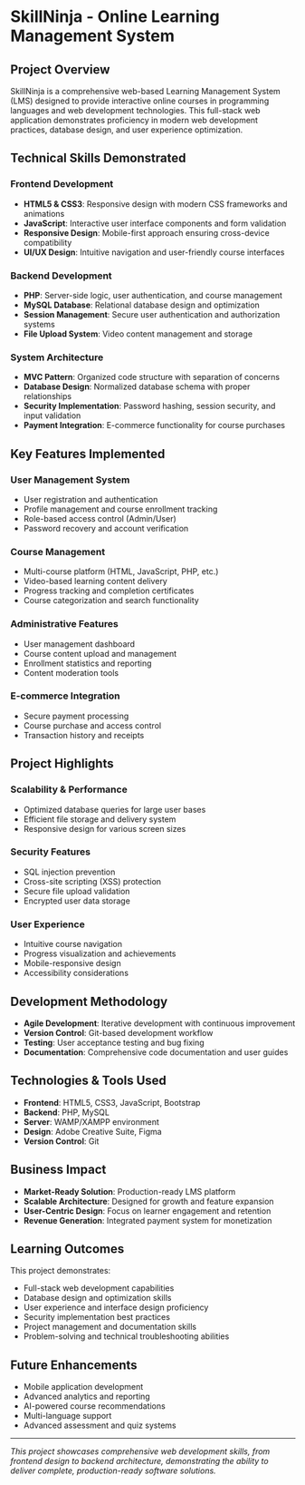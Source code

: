 # SkillNinja - Online Learning Management System

## Project Overview
SkillNinja is a comprehensive web-based Learning Management System (LMS) designed to provide interactive online courses in programming languages and web development technologies. This full-stack web application demonstrates proficiency in modern web development practices, database design, and user experience optimization.

## Technical Skills Demonstrated

### Frontend Development
- **HTML5 & CSS3**: Responsive design with modern CSS frameworks and animations
- **JavaScript**: Interactive user interface components and form validation
- **Responsive Design**: Mobile-first approach ensuring cross-device compatibility
- **UI/UX Design**: Intuitive navigation and user-friendly course interfaces

### Backend Development
- **PHP**: Server-side logic, user authentication, and course management
- **MySQL Database**: Relational database design and optimization
- **Session Management**: Secure user authentication and authorization systems
- **File Upload System**: Video content management and storage

### System Architecture
- **MVC Pattern**: Organized code structure with separation of concerns
- **Database Design**: Normalized database schema with proper relationships
- **Security Implementation**: Password hashing, session security, and input validation
- **Payment Integration**: E-commerce functionality for course purchases

## Key Features Implemented

### User Management System
- User registration and authentication
- Profile management and course enrollment tracking
- Role-based access control (Admin/User)
- Password recovery and account verification

### Course Management
- Multi-course platform (HTML, JavaScript, PHP, etc.)
- Video-based learning content delivery
- Progress tracking and completion certificates
- Course categorization and search functionality

### Administrative Features
- User management dashboard
- Course content upload and management
- Enrollment statistics and reporting
- Content moderation tools

### E-commerce Integration
- Secure payment processing
- Course purchase and access control
- Transaction history and receipts

## Project Highlights

### Scalability & Performance
- Optimized database queries for large user bases
- Efficient file storage and delivery system
- Responsive design for various screen sizes

### Security Features
- SQL injection prevention
- Cross-site scripting (XSS) protection
- Secure file upload validation
- Encrypted user data storage

### User Experience
- Intuitive course navigation
- Progress visualization and achievements
- Mobile-responsive design
- Accessibility considerations

## Development Methodology
- **Agile Development**: Iterative development with continuous improvement
- **Version Control**: Git-based development workflow
- **Testing**: User acceptance testing and bug fixing
- **Documentation**: Comprehensive code documentation and user guides

## Technologies & Tools Used
- **Frontend**: HTML5, CSS3, JavaScript, Bootstrap
- **Backend**: PHP, MySQL
- **Server**: WAMP/XAMPP environment
- **Design**: Adobe Creative Suite, Figma
- **Version Control**: Git

## Business Impact
- **Market-Ready Solution**: Production-ready LMS platform
- **Scalable Architecture**: Designed for growth and feature expansion
- **User-Centric Design**: Focus on learner engagement and retention
- **Revenue Generation**: Integrated payment system for monetization

## Learning Outcomes
This project demonstrates:
- Full-stack web development capabilities
- Database design and optimization skills
- User experience and interface design proficiency
- Security implementation best practices
- Project management and documentation skills
- Problem-solving and technical troubleshooting abilities

## Future Enhancements
- Mobile application development
- Advanced analytics and reporting
- AI-powered course recommendations
- Multi-language support
- Advanced assessment and quiz systems

---

*This project showcases comprehensive web development skills, from frontend design to backend architecture, demonstrating the ability to deliver complete, production-ready software solutions.*